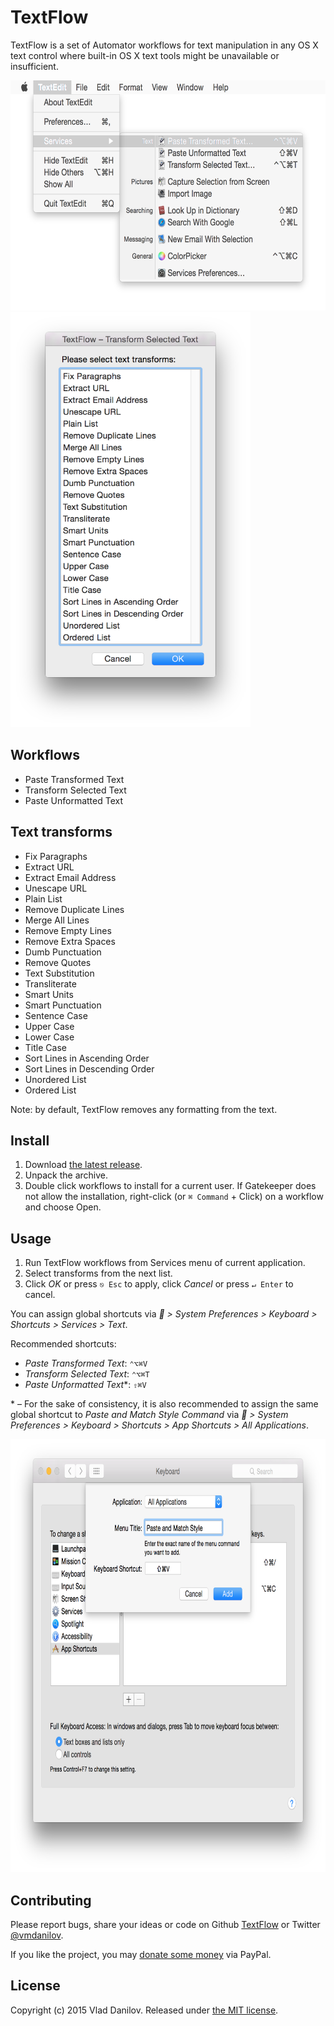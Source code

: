# TextFlow

TextFlow is a set of Automator workflows for text manipulation in any OS X text control where built-in OS X text tools might be unavailable or insufficient.

<img src="screenshots/screenshot-textflow-menu.png" alt="Screenshot of TextFlow menu" width="621" height="368">

<img src="screenshots/screenshot-textflow-transforms.png" alt="Screenshot of TextFlow transforms" width="384" height="664">

## Workflows

- Paste Transformed Text
- Transform Selected Text
- Paste Unformatted Text

## Text transforms

- Fix Paragraphs
- Extract URL
- Extract Email Address
- Unescape URL
- Plain List
- Remove Duplicate Lines
- Merge All Lines
- Remove Empty Lines
- Remove Extra Spaces
- Dumb Punctuation
- Remove Quotes
- Text Substitution
- Transliterate
- Smart Units
- Smart Punctuation
- Sentence Case
- Upper Case
- Lower Case
- Title Case
- Sort Lines in Ascending Order
- Sort Lines in Descending Order
- Unordered List
- Ordered List

Note: by default, TextFlow removes any formatting from the text.

## Install

1. Download [the latest release](https://github.com/vmdanilov/TextFlow/archive/master.zip).
2. Unpack the archive.
3. Double click workflows to install for a current user. If Gatekeeper does not allow the installation, right-click (or `⌘ Command` + Click) on a workflow and choose Open.

## Usage

1. Run TextFlow workflows from Services menu of current application.
2. Select transforms from the next list.
3. Click *OK* or press `⎋ Esc` to apply, click *Cancel* or press `↵ Enter` to cancel.

You can assign global shortcuts via * > System Preferences > Keyboard > Shortcuts > Services > Text*.

Recommended shortcuts:

- *Paste Transformed Text*: `⌃⌥⌘V`
- *Transform Selected Text*: `⌃⌥⌘T`
- *Paste Unformatted Text*\*: `⇧⌘V`

\* – For the sake of consistency, it is also recommended to assign the same global shortcut to *Paste and Match Style Command* via * > System Preferences > Keyboard > Shortcuts > App Shortcuts > All Applications*.

<img src="screenshots/screenshot-paste-and-match-style-shortcut.png" alt="Screenshot of assigning Paste and Match Style shortcut for all Apps" width="780" height="693">

## Contributing

Please report bugs, share your ideas or code on Github [TextFlow](/) or Twitter [@vmdanilov](https://twitter.com/vmdanilov).

If you like the project, you may [donate some money](https://www.paypal.com/cgi-bin/webscr?cmd=_s-xclick&hosted_button_id=9P6XZDBV7UJKE) via PayPal.

## License

Copyright (c) 2015 Vlad Danilov. Released under [the MIT license](LICENSE.md).